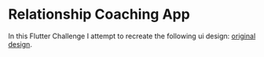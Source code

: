 # Relationship Coaching App

In this Flutter Challenge I attempt to recreate the following ui design: [original design](https://dribbble.com/shots/4486758-Relationship-Coaching-App/attachments/1017305).